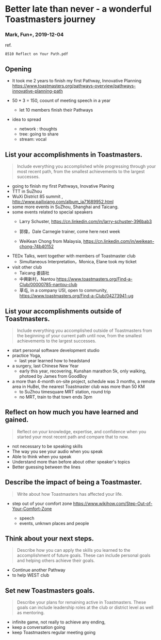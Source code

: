 # Better late than never - a wonderful Toastmasters journey
### Mark, Fun+, 2019-12-04
ref.
```
8510 Reflect on Your Path.pdf
```

## Opening
- It took me 2 years to finish my first Pathway, Innovative Planning 
https://www.toastmasters.org/pathways-overview/pathways-innovative-planning-path

- 50 * 3 = 150, coount of meeting speech in a year
  - let 10 members finish their Pathways
  
- idea to spread
  - network : thoughts
  - tree: going to share
  - stream: vocal


## List your accomplishments in Toastmasters.
> Include everything you accomplished while progressing through your most recent path, from the smallest achievements to the largest successes.

- going to finish my first Pathways, Inovative Planing
- TTT in SuZhou
- WuXi District 85 summit , http://www.pailixiang.com/album_ia71689952.html
- some more events in SuZhou, Shanghai and Taicang.
- some events related to special speakers
  - Larry Schuster, https://cn.linkedin.com/in/larry-schuster-396bab3
  
  - 郭偉，Dale Carnegie trainer, come here next week
  - WeiKean Chong from Malaysia, https://cn.linkedin.com/in/weikean-chong-74b40152
- TEDx Talks, went together with members of Toastmaster club
  - Simultaneous Interpretation，Monica, Elane took my ticket
- visit other club
  - Taicang 娄語社
  - 中興新村，Nantou https://www.toastmasters.org/Find-a-Club/00000785-nantou-club
  - 草屯, in a company USI, open to community, https://www.toastmasters.org/Find-a-Club/04273941-ug

## List your accomplishments outside of Toastmasters.
> Include everything you accomplished outside of Toastmasters from the beginning of your current path until now, from the smallest achievements to the largest successes.

- start personal software development studio 
- practice Yoga,
  - last year learned how to headstand
- a surgery, last Chinese New Year
  - early this year, recovering, Kunshan marathon 5k, only walking, photoed by James from GoodBoy
- a more than 4-month on-site project, schedule was 3 months, a remote area in HuBei, the nearest Toastmaster club was more than 50 KM
  - to SuZhou timesquare MRT station, round trip
  - no MRT, train to that town ends 3pm



## Reflect on how much you have learned and gained.
> Reflect on your knowledge, expertise, and confidence when you started your most recent path and compare that to now.

- not necessary to be speaking skills
- The way you see your audio when you speak
- Able to think when you speak
- Understand more than before about other speaker's topics
- Better guessing between the lines


## Describe the impact of being a Toastmaster.
> Write about how Toastmasters has affected your life.

- step out of your comfort zone https://www.wikihow.com/Step-Out-of-Your-Comfort-Zone

  - speech
  - events, unknwn places and people
  

## Think about your next steps.
> Describe how you can apply the skills you learned to the accomplishment of future goals. These can include personal goals and helping others achieve their goals.

- Continue another Pathway
- to help WEST club

## Set new Toastmasters goals.
> Describe your plans for remaining active in Toastmasters. These goals can include leadership roles at the club or district level as well as mentoring.

- infinite game, not really to achieve any ending, 
- keep a conversation going
- keep Toastmasters regular meeting going
